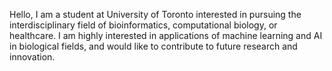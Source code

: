 Hello, I am a student at University of Toronto interested in pursuing the interdisciplinary field of bioinformatics, computational biology, or healthcare. 
I am highly interested in applications of machine learning and AI in biological fields, and would like to contribute to future research and innovation.
